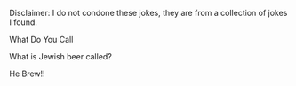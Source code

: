 Disclaimer: I do not condone these jokes, they are from a collection of jokes I found.

What Do You Call

What is Jewish beer called?

He Brew!!

